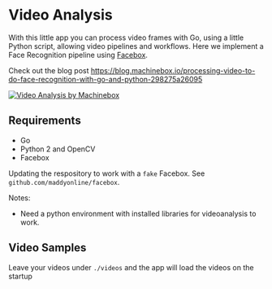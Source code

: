 # Video Analysis

With this little app you can process video frames with Go, using a little Python script, allowing video pipelines and workflows. Here we implement a Face Recognition pipeline using [Facebox](https://machinebox.io/docs/facebox).


Check out the blog post https://blog.machinebox.io/processing-video-to-do-face-recognition-with-go-and-python-298275a26095

[![Video Analysis by Machinebox](video.png)](https://vimeo.com/243123250)


## Requirements

* Go
* Python 2 and OpenCV
* Facebox

Updating the respository to work with a `fake` Facebox. See `github.com/maddyonline/facebox`.

Notes:
* Need a python environment with installed libraries for videoanalysis to work.



## Video Samples

Leave your videos under `./videos` and the app will load the videos on the startup

